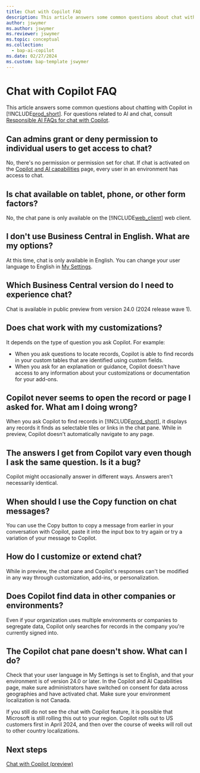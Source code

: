 ```yaml
---
title: Chat with Copilot FAQ
description: This article answers some common questions about chat with Copilot in Business Central. 
author: jswymer
ms.author: jswymer
ms.reviewer: jswymer
ms.topic: conceptual
ms.collection:
  - bap-ai-copilot
ms.date: 02/27/2024
ms.custom: bap-template jswymer
---
```

# Chat with Copilot FAQ

This article answers some common questions about chatting with Copilot in [!INCLUDE[prod_short](includes/prod_short.md)]. For questions related to AI and chat, consult [Responsible AI FAQs for chat with Copilot](faqs-chat-with-copilot.md).

## Can admins grant or deny permission to individual users to get access to chat?

No, there's no permission or permission set for chat. If chat is activated on the [Copilot and AI capabilities](enable-ai.md) page, every user in an environment has access to chat.
 
## Is chat available on tablet, phone, or other form factors?

No, the chat pane is only available on the [!INCLUDE[web_client](includes/web_client.md)] web client.

## I don't use Business Central in English. What are my options?

At this time, chat is only available in English. You can change your user language to English in [My Settings](ui-change-basic-settings.md#language).

## Which Business Central version do I need to experience chat?

Chat is available in public preview from version 24.0 (2024 release wave 1).

## Does chat work with my customizations?

It depends on the type of question you ask Copilot. For example:

- When you ask questions to locate records, Copilot is able to find records in your custom tables that are identified using custom fields.
- When you ask for an explanation or guidance, Copilot doesn't have access to any information about your customizations or documentation for your add-ons.

## Copilot never seems to open the record or page I asked for. What am I doing wrong?

When you ask Copilot to find records in [!INCLUDE[prod_short](includes/prod_short.md)], it displays any records it finds as selectable tiles or links in the chat pane. While in preview, Copilot doesn't automatically navigate to any page.

## The answers I get from Copilot vary even though I ask the same question. Is it a bug?

Copilot might occasionally answer in different ways. Answers aren't necessarily identical.

## When should I use the Copy function on chat messages?

You can use the Copy button to copy a message from earlier in your conversation with Copilot, paste it into the input box to try again or try a variation of your message to Copilot.

## How do I customize or extend chat?

While in preview, the chat pane and Copilot's responses can't be modified in any way through customization, add-ins, or personalization.

## Does Copilot find data in other companies or environments?

Even if your organization uses multiple environments or companies to segregate data, Copilot only searches for records in the company you're currently signed into.

## The Copilot chat pane doesn't show. What can I do?

Check that your user language in My Settings is set to English, and that your environment is of version 24.0 or later. In the Copilot and AI Capabilities page, make sure administrators have switched on consent for data across geographies and have activated chat. Make sure your environment localization is not Canada.

If you still do not see the chat with Copilot feature, it is possible that Microsoft is still rolling this out to your region. Copilot rolls out to US customers first in April 2024, and then over the course of weeks will roll out to other country localizations.

## Next steps

[Chat with Copilot (preview)](chat-with-copilot.md)
